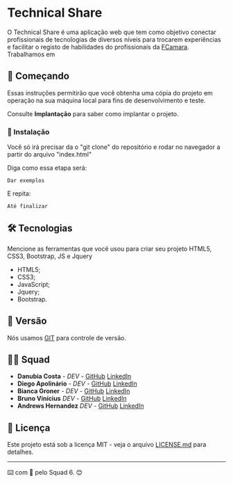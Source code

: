 # Technical Share

O Technical Share é uma aplicação web que tem como objetivo conectar profissionais de tecnologias de diversos níveis para trocarem experiências e facilitar 
o registo de habilidades do profissionais da [FCamara](https://digital.fcamara.com.br/programadeformacao). Trabalhamos em  

## 🚀 Começando

Essas instruções permitirão que você obtenha uma cópia do projeto em operação na sua máquina local para fins de desenvolvimento e teste.

Consulte **Implantação** para saber como implantar o projeto.

### 🔧 Instalação

Você só irá precisar da o "git clone" do repositório e rodar no navegador a partir do arquivo "index.html"

Diga como essa etapa será:

```
Dar exemplos
```

E repita:

```
Até finalizar
```

## 🛠️ Tecnologias

Mencione as ferramentas que você usou para criar seu projeto
HTML5, CSS3, Bootstrap, JS e Jquery
* HTML5;
* CSS3;
* JavaScript;
* Jquery;
* Bootstrap.

## 📌 Versão

Nós usamos [GIT](https://git-scm.com/) para controle de versão. 


## 👨‍💻 Squad

* **Danubia Costa** - *DEV* - [GitHub](https://github.com/dieegoapolinario) [LinkedIn](https://github.com/biancagroner)
* **Diego Apolinário** - *DEV* - [GitHub](https://github.com/dieegoapolinario) [LinkedIn](https://github.com/biancagroner)
* **Bianca Groner** - *DEV* - [GitHub](https://github.com/biancagroner) [LinkedIn](https://github.com/biancagroner)
* **Bruno Vinícius** *DEV* - [GitHub](https://github.com/captainritchiejohnson01101) [LinkedIn](https://github.com/biancagroner)
* **Andrews Hernandez** *DEV* - [GitHub](https://github.com/AndrewsHernandez) [LinkedIn](https://github.com/biancagroner)


## 📄 Licença

Este projeto está sob a licença MIT - veja o arquivo [LICENSE.md](https://github.com/usuario/projeto/licenca) para detalhes.

---
⌨️ com 🧡 pelo Squad 6. 😊
